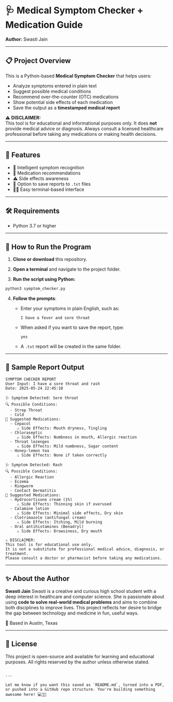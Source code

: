 

# 🩺 Medical Symptom Checker + Medication Guide

**Author:** Swasti Jain  

---

## 📋 Project Overview

This is a Python-based **Medical Symptom Checker** that helps users:
- Analyze symptoms entered in plain text
- Suggest possible medical conditions
- Recommend over-the-counter (OTC) medications
- Show potential side effects of each medication
- Save the output as a **timestamped medical report**

⚠️ **DISCLAIMER:**  
This tool is for educational and informational purposes only. It does **not** provide medical advice or diagnosis. Always consult a licensed healthcare professional before taking any medications or making health decisions.

---

## 🚀 Features

- 🧠 Intelligent symptom recognition
- 💊 Medication recommendations
- ⚠️ Side effects awareness
- 📝 Option to save reports to `.txt` files
- 👩‍⚕️ Easy terminal-based interface

---

## 🛠 Requirements

- Python 3.7 or higher

---

## 🔧 How to Run the Program

1. **Clone or download** this repository.

2. **Open a terminal** and navigate to the project folder.

3. **Run the script using Python:**

```bash
python3 symptom_checker.py
````

4. **Follow the prompts**:

   * Enter your symptoms in plain English, such as:

     ```
     I have a fever and sore throat
     ```
   * When asked if you want to save the report, type:

     ```
     yes
     ```
   * A `.txt` report will be created in the same folder.

---

## 📄 Sample Report Output

```
SYMPTOM CHECKER REPORT
User Input: I have a sore throat and rash
Date: 2025-05-24 22:45:10

🩺 Symptom Detected: Sore throat
🔍 Possible Conditions:
  - Strep Throat
  - Cold
💊 Suggested Medications:
  - Cepacol
     ⚠️ Side Effects: Mouth dryness, Tingling
  - Chloraseptic
     ⚠️ Side Effects: Numbness in mouth, Allergic reaction
  - Throat lozenges
     ⚠️ Side Effects: Mild numbness, Sugar content
  - Honey-lemon tea
     ⚠️ Side Effects: None if taken correctly

🩺 Symptom Detected: Rash
🔍 Possible Conditions:
  - Allergic Reaction
  - Eczema
  - Ringworm
  - Contact Dermatitis
💊 Suggested Medications:
  - Hydrocortisone cream (1%)
     ⚠️ Side Effects: Thinning skin if overused
  - Calamine lotion
     ⚠️ Side Effects: Minimal side effects, Dry skin
  - Clotrimazole (antifungal cream)
     ⚠️ Side Effects: Itching, Mild burning
  - Oral antihistamines (Benadryl)
     ⚠️ Side Effects: Drowsiness, Dry mouth

⚠️ DISCLAIMER:
This tool is for educational use only.
It is not a substitute for professional medical advice, diagnosis, or treatment.
Please consult a doctor or pharmacist before taking any medications.
```

---

## ✨ About the Author

**Swasti Jain**
Swasti is a creative and curious high school student with a deep interest in healthcare and computer science. She is passionate about using **code to solve real-world medical problems** and aims to combine both disciplines to improve lives. This project reflects her desire to bridge the gap between technology and medicine in fun, useful ways.

📍 Based in Austin, Texas

---

## 📌 License

This project is open-source and available for learning and educational purposes. All rights reserved by the author unless otherwise stated.

```

---

Let me know if you want this saved as `README.md`, turned into a PDF, or pushed into a GitHub repo structure. You're building something awesome here! 💻💉💗
```
